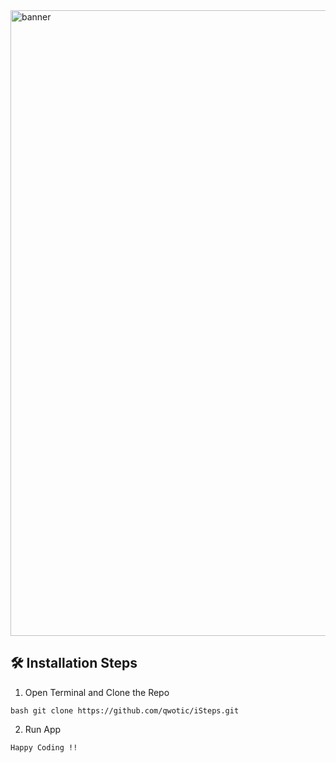 
<img width="1001" alt="banner" src="https://github.com/qwotic/iSteps/assets/96487423/c28a0ede-04fd-4d48-b629-0e8ff329904c">


## 🛠️ Installation Steps 

1. Open Terminal and Clone the Repo 

```
bash git clone https://github.com/qwotic/iSteps.git
```

2. Run App
   
``` 
Happy Coding !!
```
